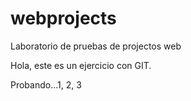 # webprojects
Laboratorio de pruebas de projectos web

Hola, este es un ejercicio con GIT.

Probando...1, 2, 3

